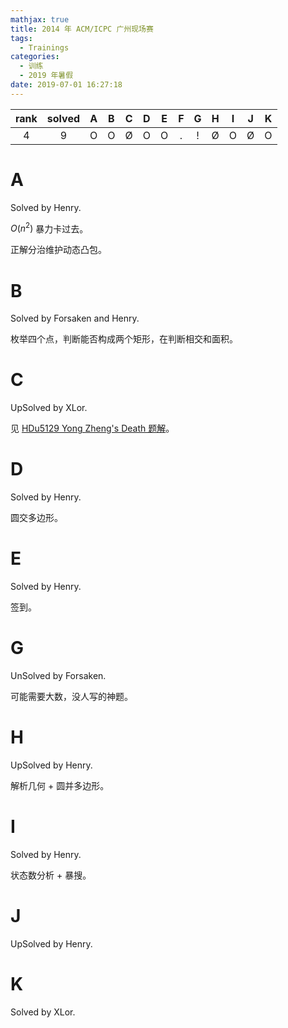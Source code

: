 ```yaml
---
mathjax: true
title: 2014 年 ACM/ICPC 广州现场赛
tags:
  - Trainings
categories:
  - 训练
  - 2019 年暑假
date: 2019-07-01 16:27:18
---
```


| rank | solved |  A  |  B  |  C  |  D  |  E  |  F  |  G  |  H  |  I  |  J  |  K  |
| :--: | :----: | :-: | :-: | :-: | :-: | :-: | :-: | :-: | :-: | :-: | :-: | :-: |
|  4   |   9    |  O  |  O  |  Ø  |  O  |  O  |  .  |  !  |  Ø  |  O  |  Ø  |  O  |

<!--more-->

# A

Solved by Henry.

$O(n^2)$ 暴力卡过去。

正解分治维护动态凸包。

# B

Solved by Forsaken and Henry.

枚举四个点，判断能否构成两个矩形，在判断相交和面积。

# C

UpSolved by XLor.

见 [HDu5129 Yong Zheng's Death 题解](https://xlor.cn/2019/7/hdu5129/)。

# D

Solved by Henry.

圆交多边形。

# E

Solved by Henry.

签到。

# G

UnSolved by Forsaken.

可能需要大数，没人写的神题。

# H

UpSolved by Henry.

解析几何 + 圆并多边形。

# I

Solved by Henry.

状态数分析 + 暴搜。

# J

UpSolved by Henry.

# K

Solved by XLor.